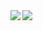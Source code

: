 <img align="left" src="https://github-readme-stats.vercel.app/api?username=albejr&count_private=true&include_all_commits=true&show_icons=true&theme=synthwave" />
<img src="https://github-readme-stats.vercel.app/api/top-langs/?username=albejr&theme=synthwave" />
